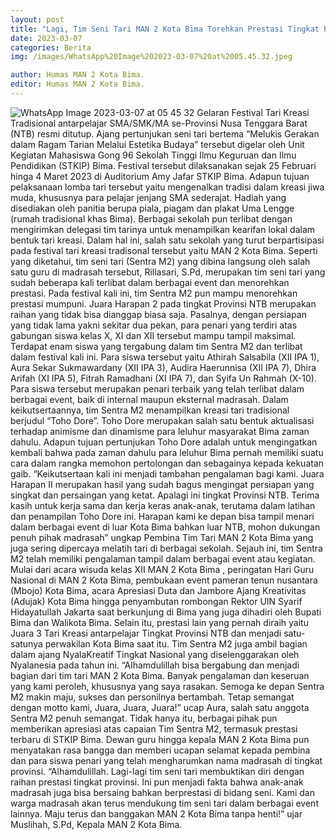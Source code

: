 ```yaml
---
layout: post
title: "Lagi, Tim Seni Tari MAN 2 Kota Bima Torehkan Prestasi Tingkat Provinsi"
date: 2023-03-07
categories: Berita
img: /images/WhatsApp%20Image%202023-03-07%20at%2005.45.32.jpeg

author: Humas MAN 2 Kota Bima.
editor: Humas MAN 2 Kota Bima.
---
```

![WhatsApp Image 2023-03-07 at 05 45 32](https://user-images.githubusercontent.com/124013543/223244401-8b60d1dc-4311-46bb-a2d9-92108ad24536.jpeg)
Gelaran Festival Tari Kreasi Tradisional antarpelajar SMA/SMK/MA se-Provinsi Nusa Tenggara Barat (NTB) resmi ditutup. Ajang pertunjukan seni tari bertema “Melukis Gerakan dalam Ragam Tarian Melalui Estetika Budaya” tersebut digelar oleh Unit Kegiatan Mahasiswa Gong 96 Sekolah Tinggi Ilmu Keguruan dan Ilmu Pendidikan (STKIP) Bima. Festival tersebut dilaksanakan sejak 25 Februari hinga 4 Maret 2023 di Auditorium Amy Jafar STKIP Bima.
Adapun tujuan pelaksanaan lomba tari tersebut yaitu mengenalkan tradisi dalam kreasi jiwa muda, khususnya para pelajar jenjang SMA sederajat. Hadiah yang disediakan oleh panitia berupa piala, piagam dan plakat Uma Lengge (rumah tradisional khas Bima). Berbagai sekolah pun terlibat dengan mengirimkan delegasi tim tarinya untuk menampilkan kearifan lokal dalam bentuk tari kreasi.
Dalam hal ini, salah satu sekolah yang turut berpartisipasi pada festival tari kreasi tradisonal tersebut yaitu MAN 2 Kota Bima. Seperti yang diketahui, tim seni tari (Sentra M2) yang dibina langsung oleh salah satu guru di madrasah tersebut, Rillasari, S.Pd, merupakan tim seni tari yang sudah beberapa kali terlibat dalam berbagai event dan menorehkan prestasi. 
Pada festival kali ini, tim Sentra M2 pun mampu menorehkan prestasi mumpuni. Juara Harapan 2 pada tingkat Provinsi NTB merupakan raihan yang tidak bisa dianggap biasa saja. Pasalnya, dengan persiapan yang tidak lama yakni sekitar dua pekan, para penari yang terdiri atas gabungan siswa kelas X, XI dan XII tersebut mampu tampil maksimal.
Terdapat enam siswa yang tergabung dalam tim Sentra M2 dan terlibat dalam festival kali ini. Para siswa tersebut yaitu Athirah Salsabila (XII IPA 1), Aura Sekar Sukmawardany (XII IPA 3), Audira Haerunnisa (XII IPA 7), Dhira Arifah (XI IPA 5), Fitrah Ramadhani (XI IPA 7), dan Syifa Un Rahmah (X-10). Para siswa tersebut merupakan penari terbaik yang telah terlibat dalam berbagai event, baik di internal maupun eksternal madrasah.
Dalam keikutsertaannya, tim Sentra M2 menampilkan kreasi tari tradisional berjudul “Toho Dore”. Toho Dore merupakan salah satu bentuk aktualisasi terhadap animisme dan dinamisme para leluhur masyarakat Bima zaman dahulu. Adapun tujuan pertunjukan Toho Dore adalah untuk mengingatkan kembali bahwa pada zaman dahulu para leluhur Bima pernah memiliki suatu cara dalam rangka memohon pertolongan dan sebagainya kepada kekuatan gaib.
“Keikutsertaan kali ini menjadi tambahan pengalaman bagi kami. Juara Harapan II merupakan hasil yang sudah bagus mengingat persiapan yang singkat dan persaingan yang ketat. Apalagi ini tingkat Provinsi NTB. Terima kasih untuk kerja sama dan kerja keras anak-anak, terutama dalam latihan dan penampilan Toho Dore ini. Harapan kami ke depan bisa tampil menari dalam berbagai event di luar Kota Bima bahkan luar NTB, mohon dukungan penuh pihak madrasah” ungkap Pembina Tim Tari MAN 2 Kota Bima yang juga sering dipercaya melatih tari di berbagai sekolah.
Sejauh ini, tim Sentra M2 telah memiliki pengalaman tampil dalam berbagai event atau kegiatan. Mulai dari acara wisuda kelas XII MAN 2 Kota Bima , peringatan Hari Guru Nasional di MAN 2 Kota Bima, pembukaan event pameran tenun nusantara (Mbojo) Kota Bima, acara Apresiasi Duta dan Jambore Ajang Kreativitas (Adujak) Kota Bima hingga penyambutan rombongan Rektor UIN Syarif Hidayatullah Jakarta saat berkunjung di Bima yang juga dihadiri oleh Bupati Bima dan Walikota Bima. Selain itu, prestasi lain yang pernah diraih yaitu Juara 3 Tari Kreasi antarpelajar Tingkat Provinsi NTB dan menjadi satu-satunya perwakilan Kota Bima saat itu. Tim Sentra M2 juga ambil bagian dalam ajang NyalaKreatif Tingkat Nasional yang diselenggarakan oleh Nyalanesia pada tahun ini.
“Alhamdulillah bisa bergabung dan menjadi bagian dari tim tari MAN 2 Kota Bima. Banyak pengalaman dan keseruan yang kami peroleh, khususnya yang saya rasakan. Semoga ke depan Sentra M2 makin maju, sukses dan personilnya bertambah. Tetap semangat dengan motto kami, Juara, Juara, Juara!” ucap Aura, salah satu anggota Sentra M2 penuh semangat.
Tidak hanya itu, berbagai pihak pun memberikan apresiasi atas capaian Tim Sentra M2, termasuk prestasi terbaru di STKIP Bima. Dewan guru hingga kepala MAN 2 Kota Bima pun menyatakan rasa bangga dan memberi ucapan selamat kepada pembina dan para siswa penari yang telah mengharumkan nama madrasah di tingkat provinsi.
“Alhamdulillah. Lagi-lagi tim seni tari membuktikan diri dengan raihan prestasi tingkat provinsi. Ini pun menjadi fakta bahwa anak-anak madrasah juga bisa bersaing bahkan berprestasi di bidang seni. Kami dan warga madrasah akan terus mendukung tim seni tari dalam berbagai event lainnya. Maju terus dan banggakan MAN 2 Kota Bima tanpa henti!” ujar Muslihah, S.Pd, Kepala MAN 2 Kota Bima.
